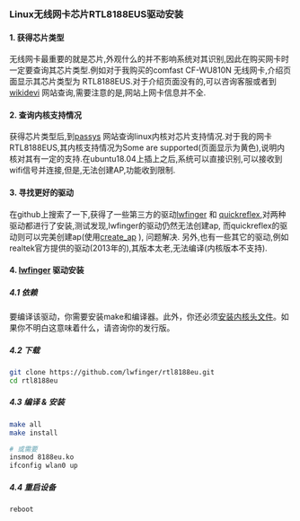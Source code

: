 ### Linux无线网卡芯片RTL8188EUS驱动安装

#### 1. 获得芯片类型

无线网卡最重要的就是芯片,外观什么的并不影响系统对其识别,因此在购买网卡时一定要查询其芯片类型.例如对于我购买的comfast CF-WU810N 无线网卡,介绍页面显示其芯片类型为 RTL8188EUS.对于介绍页面没有的,可以咨询客服或者到[wikidevi](https://wikidevi.com/wiki/Main_Page) 网站查询,需要注意的是,网站上网卡信息并不全.

#### 2. 查询内核支持情况

获得芯片类型后,到[passys](http://linux-wless.passys.nl/) 网站查询linux内核对芯片支持情况.对于我的网卡RTL8188EUS,其内核支持情况为Some are supported(页面显示为黄色),说明内核对其有一定的支持.在ubuntu18.04上插上之后,系统可以直接识别,可以接收到wifi信号并连接,但是,无法创建AP,功能收到限制.

#### 3. 寻找更好的驱动

在github上搜索了一下,获得了一些第三方的驱动[lwfinger](https://github.com/lwfinger/rtl8188eu.git) 和 [quickreflex](https://github.com/quickreflex/rtl8188eus.git),对两种驱动都进行了安装,测试发现,lwfinger的驱动仍然无法创建ap, 而quickreflex的驱动则可以完美创建ap(使用[create_ap](https://github.com/oblique/create_ap) ), 问题解决. 另外,也有一些其它的驱动,例如realtek官方提供的驱动(2013年的),其版本太老,无法编译(内核版本不支持).

#### 4. [lwfinger](https://github.com/lwfinger/rtl8188eu) 驱动安装

##### 4.1 依赖

要编译该驱动，你需要安装make和编译器。此外，你还必须[安装内核头文件](https://www.tecmint.com/install-kernel-headers-in-ubuntu-and-debian/)。如果你不明白这意味着什么，请咨询你的发行版。

##### 4.2 下载

```bash
git clone https://github.com/lwfinger/rtl8188eu.git
cd rtl8188eu
```

##### 4.3 编译 & 安装

```bash
make all
make install

# 或需要
insmod 8188eu.ko
ifconfig wlan0 up
```

##### 4.4 重启设备

```bash
reboot
```

